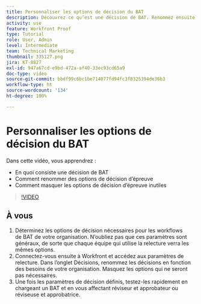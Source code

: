 ```yaml
---
title: Personnaliser les options de décision du BAT
description: Découvrez ce qu’est une décision de BAT. Renommez ensuite les options de décision d’épreuve et masquez les options inutiles dans les configurations du système de relecture.
activity: use
feature: Workfront Proof
type: Tutorial
role: User, Admin
level: Intermediate
team: Technical Marketing
thumbnail: 335127.png
jira: KT-8827
exl-id: 947a67cd-e9bd-472a-af40-33ec93cd65a9
doc-type: video
source-git-commit: bbdf99c6bc1be714077fd94fc3f8325394de36b3
workflow-type: ht
source-wordcount: '134'
ht-degree: 100%

---
```


# Personnaliser les options de décision du BAT

Dans cette vidéo, vous apprendrez :

* En quoi consiste une décision de BAT
* Comment renommer des options de décision d’épreuve
* Comment masquer les options de décision d’épreuve inutiles

>[!VIDEO](https://video.tv.adobe.com/v/335127/?quality=12&learn=on&enablevpops=1)

## À vous

1. Déterminez les options de décision nécessaires pour les workflows de BAT de votre organisation. N’oubliez pas que ces paramètres sont généraux, de sorte que chaque équipe qui utilise la relecture verra les mêmes options.
1. Connectez-vous ensuite à Workfront et accédez aux paramètres de relecture. Dans l’onglet Décisions, renommez les décisions en fonction des besoins de votre organisation. Masquez les options qui ne seront pas nécessaires.
1. Une fois les paramètres de décision définis, testez-les rapidement en chargeant un BAT et en vous affectant réviseur et approbateur ou réviseuse et approbatrice.


<!--
Lean More URLs
-->
